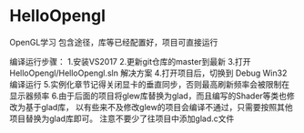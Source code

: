 # HelloOpengl
OpenGL学习
包含途径，库等已经配置好，项目可直接运行

编译运行步骤：
1.安装VS2017
2.更新git仓库的master到最新
3.打开 HelloOpengl/HelloOpengl.sln 解决方案
4.打开项目后，切换到 Debug Win32 编译运行
5.实例化章节记得关闭显卡的垂直同步，否则最高刷新频率会被限制在显示器频率
6.由于后面的项目将glew库替换为glad，而且编写的Shader等类也修改为基于glad库，
    以有些来不及修改glew的项目会编译不通过，只需要按照其他项目替换为glad库即可。
    注意不要少了往项目中添加glad.c文件
